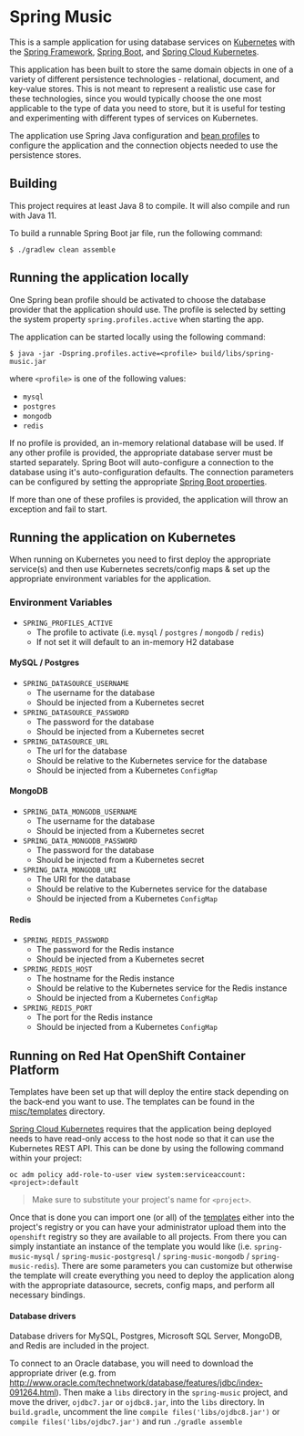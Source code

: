 Spring Music
============

This is a sample application for using database services on [Kubernetes](http://kubernetes.io) with the [Spring Framework](http://spring.io), [Spring Boot](http://projects.spring.io/spring-boot/), and [Spring Cloud Kubernetes](https://spring.io/projects/spring-cloud-kubernetes).

This application has been built to store the same domain objects in one of a variety of different persistence technologies - relational, document, and key-value stores. This is not meant to represent a realistic use case for these technologies, since you would typically choose the one most applicable to the type of data you need to store, but it is useful for testing and experimenting with different types of services on Kubernetes.

The application use Spring Java configuration and [bean profiles](http://docs.spring.io/spring-boot/docs/current/reference/html/boot-features-profiles.html) to configure the application and the connection objects needed to use the persistence stores.

## Building

This project requires at least Java 8 to compile. It will also compile and run with Java 11.

To build a runnable Spring Boot jar file, run the following command: 

~~~
$ ./gradlew clean assemble
~~~

## Running the application locally

One Spring bean profile should be activated to choose the database provider that the application should use. The profile is selected by setting the system property `spring.profiles.active` when starting the app.

The application can be started locally using the following command:

~~~
$ java -jar -Dspring.profiles.active=<profile> build/libs/spring-music.jar
~~~

where `<profile>` is one of the following values:

* `mysql`
* `postgres`
* `mongodb`
* `redis`

If no profile is provided, an in-memory relational database will be used. If any other profile is provided, the appropriate database server must be started separately. Spring Boot will auto-configure a connection to the database using it's auto-configuration defaults. The connection parameters can be configured by setting the appropriate [Spring Boot properties](http://docs.spring.io/spring-boot/docs/current/reference/html/common-application-properties.html).

If more than one of these profiles is provided, the application will throw an exception and fail to start.

## Running the application on Kubernetes
When running on Kubernetes you need to first deploy the appropriate service(s) and then use Kubernetes secrets/config maps & set up the appropriate environment variables for the application.

### Environment Variables
- `SPRING_PROFILES_ACTIVE`
    - The profile to activate (i.e. `mysql` / `postgres` / `mongodb` / `redis`)
    - If not set it will default to an in-memory H2 database

#### MySQL / Postgres
- `SPRING_DATASOURCE_USERNAME`
    - The username for the database
    - Should be injected from a Kubernetes secret
- `SPRING_DATASOURCE_PASSWORD`
    - The password for the database
    - Should be injected from a Kubernetes secret
- `SPRING_DATASOURCE_URL`
    - The url for the database
    - Should be relative to the Kubernetes service for the database
    - Should be injected from a Kubernetes `ConfigMap`
    
#### MongoDB
- `SPRING_DATA_MONGODB_USERNAME`
    - The username for the database
    - Should be injected from a Kubernetes secret
- `SPRING_DATA_MONGODB_PASSWORD`
    - The password for the database
    - Should be injected from a Kubernetes secret
- `SPRING_DATA_MONGODB_URI`
    - The URI for the database
    - Should be relative to the Kubernetes service for the database
    - Should be injected from a Kubernetes `ConfigMap`
    
#### Redis
- `SPRING_REDIS_PASSWORD`
    - The password for the Redis instance
    - Should be injected from a Kubernetes secret
- `SPRING_REDIS_HOST`
    - The hostname for the Redis instance
    - Should be relative to the Kubernetes service for the Redis instance
    - Should be injected from a Kubernetes `ConfigMap`
- `SPRING_REDIS_PORT`
    - The port for the Redis instance
    - Should be injected from a Kubernetes `ConfigMap`
    
 ## Running on Red Hat OpenShift Container Platform
 Templates have been set up that will deploy the entire stack depending on the back-end you want to use. The templates can be found in the [misc/templates](misc/templates) directory.
 
 [Spring Cloud Kubernetes](https://spring.io/projects/spring-cloud-kubernetes) requires that the application being deployed needs to have read-only access to the host node so that it can use the Kubernetes REST API. This can be done by using the following command within your project:
 
 ```
 oc adm policy add-role-to-user view system:serviceaccount:<project>:default
 ```
 
 > Make sure to substitute your project's name for `<project>`.
 
 Once that is done you can import one (or all) of the [templates](misc/templates) either into the project's registry or you can have your administrator upload them into the `openshift` registry so they are available to all projects. From there you can simply instantiate an instance of the template you would like (i.e. `spring-music-mysql` / `spring-music-postgresql` / `spring-music-mongodb` / `spring-music-redis`). There are some parameters you can customize but otherwise the template will create everything you need to deploy the application along with the appropriate datasource, secrets, config maps, and perform all necessary bindings.

#### Database drivers
Database drivers for MySQL, Postgres, Microsoft SQL Server, MongoDB, and Redis are included in the project.

To connect to an Oracle database, you will need to download the appropriate driver (e.g. from http://www.oracle.com/technetwork/database/features/jdbc/index-091264.html). Then make a `libs` directory in the `spring-music` project, and move the driver, `ojdbc7.jar` or `ojdbc8.jar`, into the `libs` directory.
In `build.gradle`, uncomment the line `compile files('libs/ojdbc8.jar')` or `compile files('libs/ojdbc7.jar')` and run `./gradle assemble`
